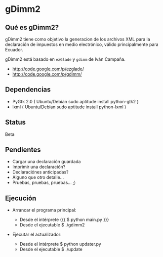 gDimm2
======

Qué es gDimm2?
--------------

gDimm2 tiene como objetivo la generacion de los archivos XML para la 
declaración de impuestos en medio electrónico, válido principalmente 
para Ecuador.

gDimm2 está basado en `ezGlade` y `gdimm` de Iván Campaña.

- http://code.google.com/p/ezglade/
- http://code.google.com/p/gdimm/

Dependencias
------------

- PyGtk 2.0 ( Ubuntu/Debian sudo aptitude install python-gtk2 )
- lxml ( Ubuntu/Debian sudo aptitude install python-lxml )

Status
------

Beta

Pendientes
----------

- Cargar una declaración guardada
- Imprimir una declaración?
- Declaraciónes anticipadas?
- Alguno que otro detalle...
- Pruebas, pruebas, pruebas... ;)

Ejecución
---------

- Arrancar el programa principal:
  - Desde el intérprete
    {{{ 
        $ python main.py
    }}}
  - Desde el ejecutable
    $ ./gdimm2

- Ejecutar el actualizador:
  - Desde el intérprete
    $ python updater.py
  - Desde el ejecutable
    $ ./update

